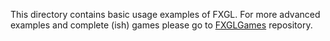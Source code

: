 This directory contains basic usage examples of FXGL. For more advanced examples and complete (ish) games please
go to [FXGLGames](https://github.com/AlmasB/FXGLGames) repository.